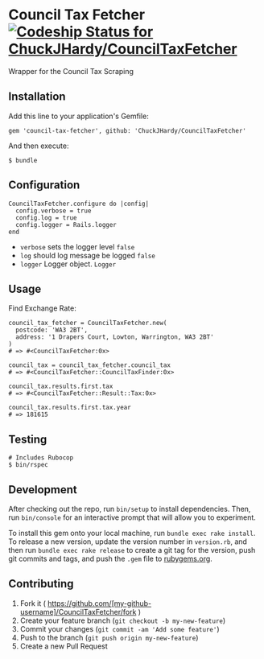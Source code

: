 # Council Tax Fetcher [ ![Codeship Status for ChuckJHardy/CouncilTaxFetcher](https://codeship.com/projects/fe615b20-1126-0133-558e-622995d16682/status?branch=master)](https://codeship.com/projects/92202)

Wrapper for the Council Tax Scraping

## Installation

Add this line to your application's Gemfile:

    gem 'council-tax-fetcher', github: 'ChuckJHardy/CouncilTaxFetcher'

And then execute:

    $ bundle

## Configuration

    CouncilTaxFetcher.configure do |config|
      config.verbose = true
      config.log = true
      config.logger = Rails.logger
    end

* `verbose` sets the logger level `false`
* `log` should log message be logged `false`
* `logger` Logger object. `Logger`

## Usage

Find Exchange Rate:

    council_tax_fetcher = CouncilTaxFetcher.new(
      postcode: 'WA3 2BT',
      address: '1 Drapers Court, Lowton, Warrington, WA3 2BT'
    )
    # => #<CouncilTaxFetcher:0x>

    council_tax = council_tax_fetcher.council_tax
    # => #<CouncilTaxFetcher::CouncilTaxFinder:0x>

    council_tax.results.first.tax
    # => #<CouncilTaxFetcher::Result::Tax:0x>

    council_tax.results.first.tax.year
    # => 181615

## Testing

    # Includes Rubocop
    $ bin/rspec

## Development

After checking out the repo, run `bin/setup` to install dependencies. Then, run `bin/console` for an interactive prompt that will allow you to experiment.

To install this gem onto your local machine, run `bundle exec rake install`. To release a new version, update the version number in `version.rb`, and then run `bundle exec rake release` to create a git tag for the version, push git commits and tags, and push the `.gem` file to [rubygems.org](https://rubygems.org).

## Contributing

1. Fork it ( https://github.com/[my-github-username]/CouncilTaxFetcher/fork )
2. Create your feature branch (`git checkout -b my-new-feature`)
3. Commit your changes (`git commit -am 'Add some feature'`)
4. Push to the branch (`git push origin my-new-feature`)
5. Create a new Pull Request
